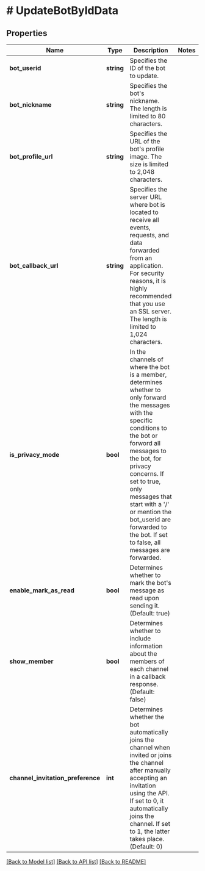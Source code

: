 # # UpdateBotByIdData

## Properties

Name | Type | Description | Notes
------------ | ------------- | ------------- | -------------
**bot_userid** | **string** | Specifies the ID of the bot to update. |
**bot_nickname** | **string** | Specifies the bot&#39;s nickname. The length is limited to 80 characters. |
**bot_profile_url** | **string** | Specifies the URL of the bot&#39;s profile image. The size is limited to 2,048 characters. |
**bot_callback_url** | **string** | Specifies the server URL where bot is located to receive all events, requests, and data forwarded from an application. For security reasons, it is highly recommended that you use an SSL server. The length is limited to 1,024 characters. |
**is_privacy_mode** | **bool** | In the channels of where the bot is a member, determines whether to only forward the messages with the specific conditions to the bot or forword all messages to the bot, for privacy concerns. If set to true, only messages that start with a &#39;/&#39; or mention the bot_userid are forwarded to the bot. If set to false, all messages are forwarded. |
**enable_mark_as_read** | **bool** | Determines whether to mark the bot&#39;s message as read upon sending it. (Default: true) |
**show_member** | **bool** | Determines whether to include information about the members of each channel in a callback response. (Default: false) |
**channel_invitation_preference** | **int** | Determines whether the bot automatically joins the channel when invited or joins the channel after manually accepting an invitation using the API. If set to 0, it automatically joins the channel. If set to 1, the latter takes place. (Default: 0) |

[[Back to Model list]](../../README.md#models) [[Back to API list]](../../README.md#endpoints) [[Back to README]](../../README.md)
